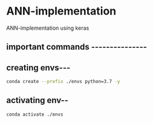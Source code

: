 # ANN-implementation
ANN-implementation using keras


## important commands ---------------

## creating envs---
```bash
conda create --prefix ./envs python=3.7 -y
```
## activating env--
```bash
conda activate ./envs
```